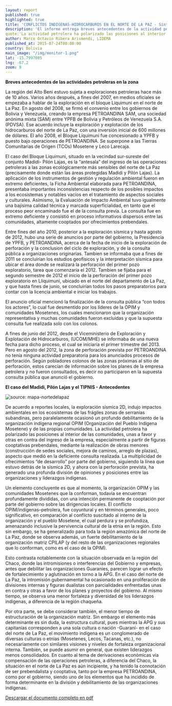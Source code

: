 ```yaml
---
layout: report
published: true
highlighted: true
title: 'CONFLICTOS INDIGENAS-HIDROCARBUROS EN EL NORTE DE LA PAZ - Síntesis'
description: 'El informe entrega breves antecedentes de la actividad petrolera en la zona y examina el caso del Madidi, Pilón Lajas y el TIPNIS, exponiendo los antecedentes de los conflictos generados debido a estas actividades en el área.'
quote:'La actividad petrolera ha polarizado las posiciones al interior de las comunidades'
author: Marco Octavio Ribera Arismendi, LIDEMA
published_at: 2015-07-24T00:00:00
country: Bolivia
main_image: "/img/monitor-1.png"
lat: -15.7997085
lng: -67.2
zoom: 8
---
```


<b>Breves antecedentes de las actividades petroleras en la zona</b>

La región del Alto Beni estuvo sujeta a exploraciones petroleras hace más de 10
años.  Varios años después, a fines del 2007, en medios oficiales se empezaba
a hablar de la exploración en el bloque Liquimuni en el norte de La Paz. En
agosto del 2008, se firmó el convenio entre los gobiernos de Bolivia y
Venezuela, creando la empresa PETROANDINA SAM, una sociedad anónima mixta
(SAM) entre YPFB de Bolivia y Petróleos de Venezuela S.A. (PDVSA). Ese
acuerdo incluye la exploración y explotación de los hidrocarburos del norte
de La Paz, con una inversión inicial de 600 millones de dólares. El año 2008,
el Bloque Liquimuni fue concesionado a YPFB y puesto bajo operaciones de
PETROANDINA. Se superpone a las Tierras Comunitarias de Origen (TCOs) Mosetene
y Leco Larecaja.

El caso del Bloque Liquimuni, situado en la vecindad sur-sureste del conjunto
Madidi- Pilón Lajas, es la “antesala” del ingreso de las operaciones
petroleras a las zonas  ecológicamente más sensibles del norte de La Paz
(precisamente donde están las áreas  protegidas Madidi y Pilón Lajas). La
aplicación de los instrumentos de gestión y regulación ambiental  fueron en
extremo deficientes, la Ficha Ambiental elaborada para PETROANDINA,
presentaba importantes inconsistencias respecto de los posibles impactos a los
ecosistemas y notables vacíos en el tratamiento de aspectos sociales y
culturales.  Asimismo, la Evaluación de Impacto Ambiental tuvo igualmente una
bajísima calidad  técnica y marcada superficialidad, en tanto que el proceso
peor encaminado fue el de la consulta previa. La consulta fue en extremo
deficiente y consistió en proceso informativos dispersos entre las
comunidades, altamente cooptados por ofrecimientos prebendales.

Entre fines del año 2010, posterior a la exploración sísmica y hasta agosto de
2012, hubo una serie de anuncios por parte del gobierno, la Presidencia de
YPFB, y PETROANDINA, acerca de la fecha de inicio de la exploración de
perforación y la conclusion del ciclo de exploración, y de la consulta pública
a organizaciones originarias. Tambien se informaba que a fines de 2011 se
concluirían los estudios geofísicos y la interpretación sísmica para ubicar el
área donde se realizará la perforación del primer pozo exploratorio, tarea que
comenzaría el 2012. Tambien se fijaba para el segundo semestre de 2012 el
inicio de la perforación del primer pozo exploratorio en Lliquimuni, ubicado
en el norte del departamento de La Paz, y que hasta fines de junio, se
concluirían todos los pasos preparatorios para contar con la licencia
ambiental e iniciar los trabajos.

El anuncio oficial mencionó la finalización de la consulta pública “con todos
los actores”, lo cual fue desmentido por los líderes de la OPIM y comunidades
Mosetenes, los cuales mencionaron que la organización representativa y muchas
comunidades fueron excluidas y que la supuesta consulta fue realizada solo con
los  colonos.

A fines de junio del 2012, desde el Viceministerio de Exploración y
Explotación de Hidrocarburos, (UCOM/MHE) se informaba  de una nueva fecha
para dicho proceso, el cual se iniciaría el primer trimestre del  2013. Pero
en agosto del 2012, la zona de perforación prevista por PETROANDINA no tenía
ninguna actividad preparatoria para los  anunciados procesos de perforación.
Según pobladores colonos de las zonas próximas al sitio de perforación, estos
carecían de información sobre los planes de la empresa  petrolera y no fueron
consultados, es decir no participaron en la supuesta consulta  pública que
anunció el gobierno.

<b>El caso del Madidi, Pilón Lajas y el TIPNIS - Antecedentes</b>

<div class="pull-right img-content">
  <img src="http://i.imgur.com/rV17V4F.png" title="source: mapa-nortedelapaz"/>
</div>

De acuerdo a reportes locales, la exploración sísmica 2D, indujo impactos
ambientales  en los ecosistemas de las frágiles zonas de serranías subandinas,
pero paralelamente ocasionó un profundo debilitamiento de la organización
indígena regional OPIM  (Organización del Pueblo Indígena Mosetene) y de las
propias comunidades. La actividad petrolera ha polarizado las posiciones al
interior de las comunidades, unas a favor y otras en contra del ingreso de la
empresa, especialmente a partir de figuras cooptativas prebendales, mediante
la realización de obras menores (construcción de  sedes sociales, mejora de
caminos, arreglo de plazas), aspecto que medió en la deficiente consulta
realizada. La multiplicidad de ofrecimientos “de desarrollo” por parte del
gobierno, siguiendo la línea que estuvo detrás de la sísmica 2D, y ahora con
la perforación prevista, ha generado una profunda división de opiniones y
posiciones entre las organizaciones y liderazgos indígenas.

Un elemento concluyente es que al momento, la organización OPIM y las comunidades
Mosetenes que la conforman, todavía se encuentran profundamente divididas, con una
intención permanente de cooptación por parte del gobierno sobre las dirigencias
locales. El conflicto OPIM/indígenas–petrolera, fue coyuntural y en términos
generales, poco significativo, en comparación al conflicto suscitado al interno de la
organización y el pueblo Mosetene, el cual perdura y se profundiza, amenazando
inclusive la pervivencia cultural de la etnia en la región. Esto sin embargo, se ha
generalizado para toda la región amazónica del norte de La Paz, donde se observa
además, un fuerte debilitamiento de la organización matriz CPILAP (y del resto de las
organizaciones regionales que lo conforman, como es el caso de la OPIM).

Esto contrasta notablemente con la situación observada en la región del Chaco, donde
las intromisiones o interferencias del Gobierno y empresas, antes que debilitar las
organizaciones Guaranies, parecen lograr un efecto de fortalecimiento y aglutinación
en torno a la APG. En el caso del norte de La Paz, la intromisión gubernamental ha
ocasionado en una proliferación de divisiones internas y figuras dualistas con
parcialidades enfrentadas unas en contra y otras a favor de los planes y proyectos del
gobierno. Al mismo tiempo, se observa una menor fortaleza y diversidad de los
liderazgos indígenas, a diferencia de la región chaqueña.

Por otra parte, se debe considerar también, el menor tiempo de estructuración
de la organización matriz. Sin embargo el elemento más determinante es sin
duda, la estructura cultural, pues mientras la APG y sus capitanías
corresponden a una sola cultura o nación -Guaraní- en  el caso del norte de La
Paz, el movimiento indígena es un conglomerado de diversas culturas o etnias
(Mosetenes, Lecos, Tacanas, etc.), no necesariamente con similares visiones y
niveles de fortaleza organizacional interna. También, se puede asumir en
general, que existen liderazgos menos consolidados. En cuanto al tema de
derivaciones económicas vía compensación de las operaciones petroleras, a
diferencia del Chaco, la situación en el norte de La Paz es aún incipiente, y
ha tenido la connotación de ser prebendalista y cooptativa, tanto por la
empresa PETROANDINA, como por el gobierno, siendo uno de los elementos que ha
incidido de forma determinante en la división y debilitamiento de las
organizaciones indígenas.

[Descargar el documento completo en pdf](http://lidema.org.bo/documentosPIMA/INF%20COCOON%20NORTE%20DE%20LA%20PAZ%20%202012.pdf)
